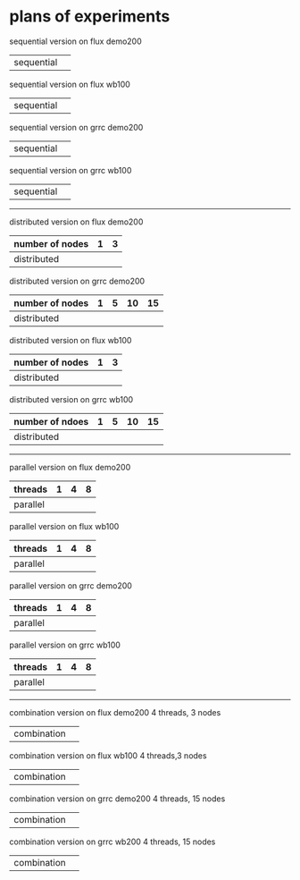 # plans of experiments

sequential version on flux demo200

|                |        |
| -------------- | -----  |
| sequential     |        |

sequential version on flux wb100

|                |        |
| -------------- | -----  |
| sequential     |        |

sequential version on grrc demo200

|                |        |
| -------------- | -----  |
| sequential     |        |

sequential version on grrc wb100

|                |        |
| -------------- | -----  |
| sequential     |        |

***

distributed version on flux demo200

|   number of nodes    | 1 | 3 |
|--------------|---|---|
| distributed  |   |   |

distributed version on grrc demo200

|    number of nodes   | 1  |  5 |  10 |  15 |
|--------------        |----|----| ----| ----|
| distributed          |    |    |     |     |

distributed version on flux wb100

|    number of nodes      |  1   |  3  |
|--------------           | ---- | ----|
| distributed             |      |     |

distributed version on grrc wb100

|   number of ndoes    |  1 |  5  |  10 | 15 |
|--------------        |----|---- | ----|----|
| distributed          |    |     |     |    |

***

parallel version on flux demo200

|  threads     | 1 | 4 | 8  |
|--------------|----|----| ----|
| parallel     |   |   |    |

parallel version on flux wb100

|  threads     | 1 | 4 | 8  |
|--------------|----|----| ----|
| parallel     |   |   |    |

parallel version on grrc demo200

|  threads     | 1 | 4 | 8  |
|--------------|----|----| ----|
| parallel     |   |   |    |

parallel version on grrc wb100

|  threads     | 1 | 4 | 8  |
|--------------|----|----| ----|
| parallel     |   |   |    |

***

combination version on flux demo200
4 threads, 3 nodes

|            |           |
| ---------- | --------- |
|combination |           |

combination version on flux wb100
4 threads,3 nodes

|            |           |
| ---------- | --------- |
|combination |           |

combination version on grrc demo200
4 threads, 15 nodes

|            |           |
| ---------- | --------- |
|combination |           |

combination version on grrc wb200
4 threads, 15 nodes

|            |           |
| ---------- | --------- |
|combination |           |